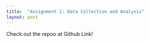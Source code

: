 ```yaml
---
title:  "Assignment 1: Data Collection and Analysis"
layout: post
---
```


Check out the repoo at Github Link!


[Github Link]: https://github.com/jniss1/jniss-assignment-0.git
